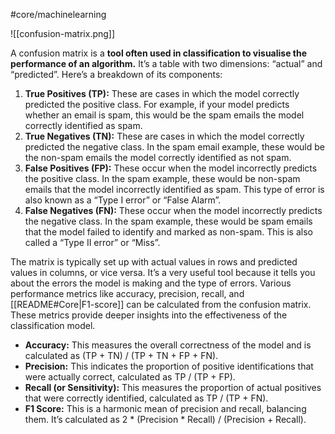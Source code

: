 #core/machinelearning

![[confusion-matrix.png]]

A confusion matrix is a **tool often used in classification to visualise the performance of an algorithm.** It’s a table with two dimensions: “actual” and “predicted”. Here’s a breakdown of its components:

1. **True Positives (TP):** These are cases in which the model correctly predicted the positive class. For example, if your model predicts whether an email is spam, this would be the spam emails the model correctly identified as spam.
2. **True Negatives (TN):** These are cases in which the model correctly predicted the negative class. In the spam email example, these would be the non-spam emails the model correctly identified as not spam.
3. **False Positives (FP):** These occur when the model incorrectly predicts the positive class. In the spam example, these would be non-spam emails that the model incorrectly identified as spam. This type of error is also known as a “Type I error” or “False Alarm”.
4. **False Negatives (FN):** These occur when the model incorrectly predicts the negative class. In the spam example, these would be spam emails that the model failed to identify and marked as non-spam. This is also called a “Type II error” or “Miss”.

The matrix is typically set up with actual values in rows and predicted values in columns, or vice versa. It’s a very useful tool because it tells you about the errors the model is making and the type of errors. Various performance metrics like accuracy, precision, recall, and [[README#Core|F1-score]] can be calculated from the confusion matrix. These metrics provide deeper insights into the effectiveness of the classification model.

- **Accuracy:** This measures the overall correctness of the model and is calculated as (TP + TN) / (TP + TN + FP + FN).
- **Precision:** This indicates the proportion of positive identifications that were actually correct, calculated as TP / (TP + FP).
- **Recall (or Sensitivity):** This measures the proportion of actual positives that were correctly identified, calculated as TP / (TP + FN).
- **F1 Score:** This is a harmonic mean of precision and recall, balancing them. It’s calculated as 2 \* (Precision * Recall) / (Precision + Recall).
